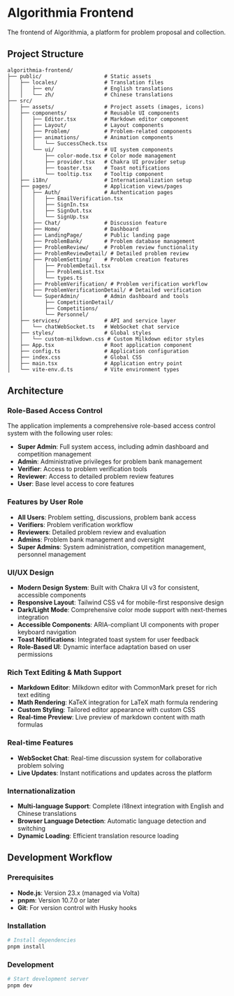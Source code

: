 # Algorithmia Frontend

The frontend of Algorithmia, a platform for problem proposal and collection.

## Project Structure

```
algorithmia-frontend/
├── public/                    # Static assets
│   ├── locales/               # Translation files
│   │   ├── en/                # English translations
│   │   └── zh/                # Chinese translations
├── src/
│   ├── assets/                # Project assets (images, icons)
│   ├── components/            # Reusable UI components
│   │   ├── Editor.tsx         # Markdown editor component
│   │   ├── Layout/            # Layout components
│   │   ├── Problem/           # Problem-related components
│   │   ├── animations/        # Animation components
│   │   │   └── SuccessCheck.tsx
│   │   └── ui/                # UI system components
│   │       ├── color-mode.tsx # Color mode management
│   │       ├── provider.tsx   # Chakra UI provider setup
│   │       ├── toaster.tsx    # Toast notifications
│   │       └── tooltip.tsx    # Tooltip component
│   ├── i18n/                  # Internationalization setup
│   ├── pages/                 # Application views/pages
│   │   ├── Auth/              # Authentication pages
│   │   │   ├── EmailVerification.tsx
│   │   │   ├── SignIn.tsx
│   │   │   ├── SignOut.tsx
│   │   │   └── SignUp.tsx
│   │   ├── Chat/              # Discussion feature
│   │   ├── Home/              # Dashboard
│   │   ├── LandingPage/       # Public landing page
│   │   ├── ProblemBank/       # Problem database management
│   │   ├── ProblemReview/     # Problem review functionality
│   │   ├── ProblemReviewDetail/ # Detailed problem review
│   │   ├── ProblemSetting/    # Problem creation features
│   │   │   ├── ProblemDetail.tsx
│   │   │   ├── ProblemList.tsx
│   │   │   └── types.ts
│   │   ├── ProblemVerification/ # Problem verification workflow
│   │   ├── ProblemVerificationDetail/ # Detailed verification
│   │   └── SuperAdmin/        # Admin dashboard and tools
│   │       ├── CompetitionDetail/
│   │       ├── Competitions/
│   │       └── Personnel/
│   ├── services/              # API and service layer
│   │   └── chatWebSocket.ts   # WebSocket chat service
│   ├── styles/                # Global styles
│   │   └── custom-milkdown.css # Custom Milkdown editor styles
│   ├── App.tsx                # Root application component
│   ├── config.ts              # Application configuration
│   ├── index.css              # Global CSS
│   ├── main.tsx               # Application entry point
│   └── vite-env.d.ts          # Vite environment types
```

## Architecture

### Role-Based Access Control

The application implements a comprehensive role-based access control system with
the following user roles:

- **Super Admin**: Full system access, including admin dashboard and competition
  management
- **Admin**: Administrative privileges for problem bank management
- **Verifier**: Access to problem verification tools
- **Reviewer**: Access to detailed problem review features
- **User**: Base level access to core features

### Features by User Role

- **All Users**: Problem setting, discussions, problem bank access
- **Verifiers**: Problem verification workflow
- **Reviewers**: Detailed problem review and evaluation
- **Admins**: Problem bank management and oversight
- **Super Admins**: System administration, competition management, personnel
  management

### UI/UX Design

- **Modern Design System**: Built with Chakra UI v3 for consistent, accessible
  components
- **Responsive Layout**: Tailwind CSS v4 for mobile-first responsive design
- **Dark/Light Mode**: Comprehensive color mode support with next-themes
  integration
- **Accessible Components**: ARIA-compliant UI components with proper keyboard
  navigation
- **Toast Notifications**: Integrated toast system for user feedback
- **Role-Based UI**: Dynamic interface adaptation based on user permissions

### Rich Text Editing & Math Support

- **Markdown Editor**: Milkdown editor with CommonMark preset for rich text
  editing
- **Math Rendering**: KaTeX integration for LaTeX math formula rendering
- **Custom Styling**: Tailored editor appearance with custom CSS
- **Real-time Preview**: Live preview of markdown content with math formulas

### Real-time Features

- **WebSocket Chat**: Real-time discussion system for collaborative problem
  solving
- **Live Updates**: Instant notifications and updates across the platform

### Internationalization

- **Multi-language Support**: Complete i18next integration with English and
  Chinese translations
- **Browser Language Detection**: Automatic language detection and switching
- **Dynamic Loading**: Efficient translation resource loading

## Development Workflow

### Prerequisites

- **Node.js**: Version 23.x (managed via Volta)
- **pnpm**: Version 10.7.0 or later
- **Git**: For version control with Husky hooks

### Installation

```sh
# Install dependencies
pnpm install
```

### Development

```sh
# Start development server
pnpm dev
```
